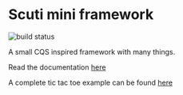 # Scuti mini framework
![build status](https://github.com/jvalduvieco/scuti/actions/workflows/ci.yml/badge.svg)

A small CQS inspired framework with many things.

Read the documentation [here](examples/tic_tac_toe/backend/docs/__main__.html)

A complete tic tac toe example can be found [here](examples/tic_tac_toe)
